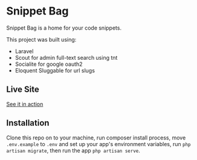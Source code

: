 # Snippet Bag
Snippet Bag is a home for your code snippets.  

This project was built using:
* Laravel
* Scout for admin full-text search using tnt
* Socialite for google oauth2
* Eloquent Sluggable for url slugs

## Live Site
[See it in action](http://snippetbag.herokuapp.com/)

## Installation

Clone this repo on to your machine, run composer install process, move
`.env.example` to `.env` and set up your app's environment variables, run
`php artisan migrate`, then run the app `php artisan serve`.
